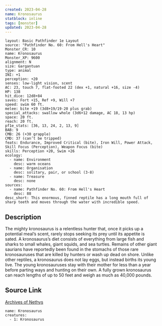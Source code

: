 ```yaml
---
created: 2023-04-28
name: Kronosaurus
statblock: inline
tags: [monster]
updated: 2023-04-28
---
```

```statblock
layout: Basic Pathfinder 1e Layout
source: "Pathfinder No. 60: From Hell's Heart"
Monster_CR: 10
name: Kronosaurus
Monster_XP: 9600
alignment: N
size: Gargantuan
type: animal
INI: +1
perception: +20
senses: low-light vision, scent
AC: 23, touch 7, flat-footed 22 (dex +1, natural +16, size -4)
HP: 138
hit_dice: 12d8+84
saves: Fort +15, Ref +9, Will +7
speed: swim 60 ft.
melee: bite +19 (3d8+19/19-20 plus grab)
special_attacks: swallow whole (3d6+12 damage, AC 18, 13 hp)
space: 20 ft.
reach: 20 ft.
pf1e_stats: [36, 13, 24, 2, 13, 9]
BAB: 9
CMB: 26 (+30 grapple)
CMD: 37 (can’t be tripped)
feats: Endurance, Improved Critical (bite), Iron Will, Power Attack, Skill Focus (Perception), Weapon Focus (bite)
skills: Perception +20, Swim +26
ecology:
  - name: Environment
    desc: warm oceans
  - name: Organisation
    desc: solitary, pair, or school (3-8)
  - name: Treasure
    desc: none
sources:
  - name: Pathfinder No. 60: From Hell's Heart
    desc: 88
desc_short: This enormous, finned reptile has a long mouth full of sharp teeth and moves through the water with incredible speed.
```
## Description
The mighty kronosaurus is a relentless hunter that, once it picks up a potential meal’s scent, rarely stops seeking its prey until its appetite is sated. A kronosaurus’s diet consists of everything from large fish and sharks to small whales, giant squids, and sea turtles. Remains of other giant saurians have reportedly been found in the stomachs of those rare kronosauruses that are killed by hunters or wash up dead on shore. Unlike other reptiles, a kronosaurus does not lay eggs, but instead births its young live. The young kronosauruses stay with their mother for less than a year before parting ways and hunting on their own. A fully grown kronosaurus can reach lengths of up to 50 feet and weigh as much as 40,000 pounds.
## Source Link
[Archives of Nethys](https://aonprd.com/MonsterDisplay.aspx?ItemName=Kronosaurus)
```encounter-table
name: Kronosaurus
creatures:
  - 1: Kronosaurus
```
